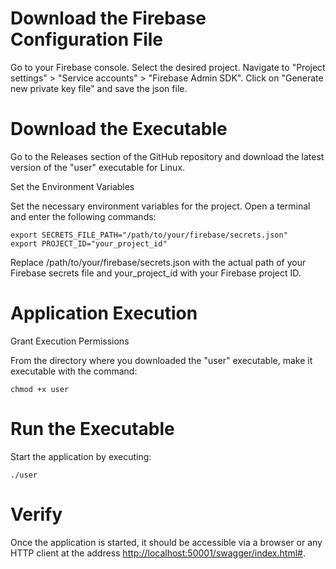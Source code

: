 <h1>Download the Firebase Configuration File</h1>
Go to your Firebase console.
Select the desired project.
Navigate to "Project settings" > "Service accounts" > "Firebase Admin SDK".
Click on "Generate new private key file" and save the json file.

<h1>Download the Executable</h1>
Go to the Releases section of the GitHub repository and download the latest version of the "user" executable for Linux.

Set the Environment Variables

Set the necessary environment variables for the project. Open a terminal and enter the following commands:

```
export SECRETS_FILE_PATH="/path/to/your/firebase/secrets.json"
export PROJECT_ID="your_project_id"
```

Replace /path/to/your/firebase/secrets.json with the actual path of your Firebase secrets file and your_project_id with your Firebase project ID.

<h1>Application Execution</h1>
Grant Execution Permissions

From the directory where you downloaded the "user" executable, make it executable with the command:

```
chmod +x user
```

<h1>Run the Executable</h1>
Start the application by executing:

```
./user
```
<h1>Verify</h1>
Once the application is started, it should be accessible via a browser or any HTTP client at the address <a href="http://localhost:50001/swagger/index.html#">http://localhost:50001/swagger/index.html#</a>.
